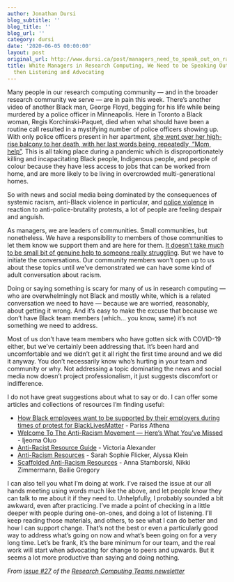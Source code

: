 ```yaml
---
author: Jonathan Dursi
blog_subtitle: ''
blog_title: ''
blog_url: ''
category: dursi
date: '2020-06-05 00:00:00'
layout: post
original_url: http://www.dursi.ca/post/managers_need_to_speak_out_on_racism.html
title: White Managers in Research Computing, We Need to be Speaking Out About Racism,
  then Listening and Advocating
---
```


<p>Many people in our research computing community — and in the broader research community we serve — are in pain this week.  There’s another video of another Black man, George Floyd, begging for his life while being murdered by a police officer in Minneapolis.  Here in Toronto a Black woman, Regis Korchinski-Paquet, died when what should have been a routine call resulted in a mystifying number of police officers showing up.  With only police officers present in her apartment, <a href="https://www.cbc.ca/news/canada/toronto/regis-korchinski-paquet-toronto-police-1.5590296">she went over her high-rise balcony to her death, with her last words being, repeatedly, “Mom, help”</a>.  This is all taking place during a pandemic which is disproportionately killing and incapacitating Black people, Indigenous people, and people of colour because they have less access to jobs that can be worked from home, and are more likely to be living in overcrowded multi-generational homes.</p>

<p>So with news and social media being dominated by the consequences of systemic racism, anti-Black violence in particular, and <a href="https://brutality.glideapp.io">police violence</a> in reaction to anti-police-brutality protests, a lot of people are feeling despair and anguish.</p>

<p>As managers, we are leaders of communities.  Small communities, but nonetheless.  We have a responsibility to members of those communities to let them know we support them and are here for them.  <a href="https://twitter.com/FutureDrDukes/status/1267508084143865859">It doesn’t take much to be small bit of genuine help to someone really struggling</a>.  But we have to initiate the conversations.  Our community members won’t open up to us about these topics until we’ve demonstrated we can have some kind of adult conversation about racism.</p>

<p>Doing or saying something is scary for many of us in research computing — who are overwhelmingly not Black and mostly white, which is a related conversation we need to have — because we are worried, reasonably, about getting it wrong.   And it’s easy to make the excuse that because we don’t have Black team members (which… you know, same) it’s not something we need to address.</p>

<p>Most of us don’t have team members who have gotten sick with COVID-19 either, but we’ve certainly been addressing that.  It’s been hard and uncomfortable and we didn’t get it all right the first time around and we did it anyway.  You don’t necessarily know who’s hurting in your team and community or why.  Not addressing a topic dominating the news and social media now doesn’t project professionalism, it just suggests discomfort or indifference.</p>

<p>I do not have great suggestions about what to say or do.  I can offer some articles and collections of resources I’m finding useful:</p>
<ul>
  <li><a href="https://blacktechpipeline.substack.com/p/hey-employers-do-black-lives-matter">How Black employees want to be supported by their employers during times of protest for BlackLivesMatter</a> - Pariss Athena</li>
  <li><a href="https://medium.com/the-establishment/welcome-to-the-anti-racism-movement-heres-what-you-ve-missed-711089cb7d34">Welcome To The Anti-Racism Movement — Here’s What You’ve Missed</a> - Ijeoma Oluo</li>
  <li><a href="https://docs.google.com/document/d/1a-lzdtxOlWuzYNGqwlYwxMWADtZ6vJGCpKhtJHHrS54/preview?pru=AAABcpnrylg*2vEMb2In8-9aRyfg0OKSuA">Anti-Racist Resource Guide</a> - Victoria Alexander</li>
  <li><a href="https://docs.google.com/document/d/1BRlF2_zhNe86SGgHa6-VlBO-QgirITwCTugSfKie5Fs/preview?pru=AAABcocJWsk*HmXb3HkF-szmJL5SmeHugg">Anti-Racism Resources</a> - Sarah Sophie Flicker, Alyssa Klein</li>
  <li><a href="https://docs.google.com/document/d/1PrAq4iBNb4nVIcTsLcNlW8zjaQXBLkWayL8EaPlh0bc">Scaffolded Anti-Racism Resources</a> - Anna Stamborski, Nikki Zimmermann, Bailie Gregory</li>
</ul>

<p>I can also tell you what I’m doing at work.  I’ve raised the issue at our all hands meeting using words much like the above, and let people know they can talk to me about it if they need to.  Unhelpfully, I probably sounded a bit awkward, even after practicing.  I’ve made a point of checking in a little deeper with people during one-on-ones, and doing a lot of listening.  I’ll keep reading those materials, and others, to see what I can do better and how I can support change.  That’s not the best or even a particularly good way to address what’s going on now and what’s been going on for a very long time.  Let’s be frank, it’s the bare minimum for our team, and the real work will start when advocating for change to peers and upwards. But it seems a lot more productive than saying and doing nothing.</p>

<p><em>From <a href="https://buttondown.email/ljdursi/archive/ed9c986b-6007-426d-a8c7-9f49b3b0d107">issue #27</a> of the <a href="https://buttondown.email/ljdursi/archive/">Research Computing Teams newsletter</a></em></p>